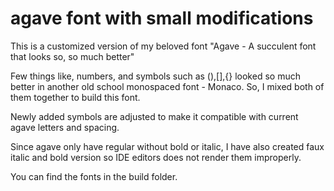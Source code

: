 # agave font with small modifications

This is a customized version of my beloved font "Agave - A succulent font that looks so, so much better"

Few things like, numbers, and symbols such as (),[],{}  looked so much better in another old school monospaced font - Monaco. So, I mixed both of them together to build this font. 

Newly added symbols are adjusted to make it compatible with current agave letters and spacing.

Since agave only have regular without bold or italic, I have also created faux italic and bold version so IDE editors does not render them improperly.

You can find the fonts in the build folder.
